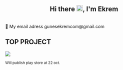 
<h2 align="center">Hi there <img src="https://media.giphy.com/media/hvRJCLFzcasrR4ia7z/giphy.gif" width="20px">, I'm Ekrem</h2>

<!--👯 Look at my page ! <a href="http://gunesekrem.com">gunesekrem.com</a>  ...-->
<br>
📧 My email adress <a mailto="gunesekremcom@gmail.com">gunesekremcom@gmail.com</a>

## TOP PROJECT
![](en_full.png)

<small>Will publish play store at 22 oct.</small>

